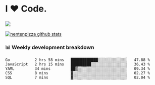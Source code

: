 # I ❤️ Code.

### ![](http://img.shields.io/badge/Go-language-blue?style=for-the-badge&logo=appveyor)
[![nentenpizza github stats](https://github-readme-stats.vercel.app/api?username=nentenpizza&count_private=true)](https://github.com/anuraghazra/github-readme-stats)

### 📊 Weekly development breakdown

<!--START_SECTION:waka-->
```text
Go           2 hrs 58 mins   ████████████░░░░░░░░░░░░░   47.88 % 
JavaScript   2 hrs 15 mins   █████████░░░░░░░░░░░░░░░░   36.43 % 
YAML         34 mins         ██▒░░░░░░░░░░░░░░░░░░░░░░   09.34 % 
CSS          8 mins          ▓░░░░░░░░░░░░░░░░░░░░░░░░   02.27 % 
SQL          7 mins          ▓░░░░░░░░░░░░░░░░░░░░░░░░   02.04 % 
```
<!--END_SECTION:waka-->

